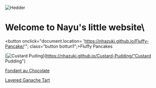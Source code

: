 ![Hedder](https://momochy.com/wp-content/uploads/2021/11/%E3%83%98%E3%83%83%E3%82%BF%E3%82%99%E3%83%BC04.jpg)

# Welcome to Nayu's little website\

<button onclick="document.location= 'https://nhazuki.github.io/Fluffy-Pancake/'"; class="button bottun1";>Fluffy Pancakes</button>

[![Custard Puding](https://cdn-ak.f.st-hatena.com/images/fotolife/b/boku_5656/20230611/20230611145342.jpg)](https://nhazuki.github.io/Custard-Pudding/"Custard Pudding")

[Fondant au Chocolate](https://nhazuki.github.io/fondant-au-chocolate/)

[Layered Ganache Tart](https://nhazuki.github.io/2-Layered-Ganache-Tart/)

